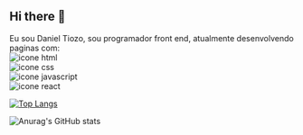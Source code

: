 ## Hi there 👋

Eu sou Daniel Tiozo, sou programador front end, atualmente desenvolvendo paginas com:
<br><img src="https://img.shields.io/badge/HTML5-E34F26?style=for-the-badge&logo=html5&logoColor=white" alt="icone html"/>
<br><img src="https://img.shields.io/badge/CSS3-1572B6?style=for-the-badge&logo=css3&logoColor=white" alt="icone css"/> 
<br><img src="https://img.shields.io/badge/JavaScript-323330?style=for-the-badge&logo=javascript&logoColor=F7DF1E" alt="icone javascript"/>
<br><img src="https://img.shields.io/badge/React-20232A?style=for-the-badge&logo=react&logoColor=61DAFB" alt="icone react"/>
<br>

[![Top Langs](https://github-readme-stats.vercel.app/api/top-langs/?username=danieltiozo&layout=compact)](https://github.com/anuraghazra/github-readme-stats)

![Anurag's GitHub stats](https://github-readme-stats.vercel.app/api?username=danieltiozo&show_icons=true&theme=tokyonight)
